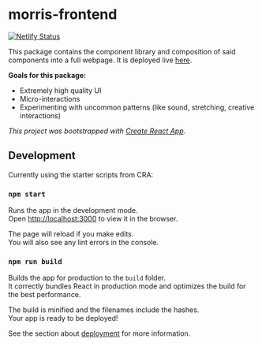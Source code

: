 # morris-frontend

[![Netlify Status](https://api.netlify.com/api/v1/badges/1c2d36df-6241-4a45-a3cb-ea10ec3b210a/deploy-status)](https://app.netlify.com/sites/morris-cutaiar/deploys)

This package contains the component library and composition of said components into a full webpage. It is deployed live [here](https://morris-cutaiar.netlify.app/).

**Goals for this package:**

- Extremely high quality UI
- Micro-interactions
- Experimenting with uncommon patterns (like sound, stretching, creative interactions)

_This project was bootstrapped with [Create React App](https://github.com/facebook/create-react-app)._

## Development

Currently using the starter scripts from CRA:

### `npm start`

Runs the app in the development mode.\
Open [http://localhost:3000](http://localhost:3000) to view it in the browser.

The page will reload if you make edits.\
You will also see any lint errors in the console.

### `npm run build`

Builds the app for production to the `build` folder.\
It correctly bundles React in production mode and optimizes the build for the best performance.

The build is minified and the filenames include the hashes.\
Your app is ready to be deployed!

See the section about [deployment](https://facebook.github.io/create-react-app/docs/deployment) for more information.

